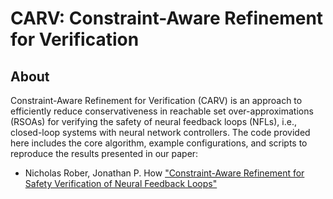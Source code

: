 # CARV: Constraint-Aware Refinement for Verification

## About
Constraint-Aware Refinement for Verification (CARV) is an approach to efficiently reduce conservativeness in reachable set over-approximations (RSOAs) for verifying the safety of neural feedback loops (NFLs), i.e., closed-loop systems with neural network controllers. The code provided here includes the core algorithm, example configurations, and scripts to reproduce the results presented in our paper:

- Nicholas Rober, Jonathan P. How ["Constraint-Aware Refinement for Safety Verification of Neural Feedback Loops"](https://arxiv.org/abs/2410.00145)

<figure style="margin: 0;">
    <img src="nfl_robustness_training/src/plots/forward/LCSS24/Quadrotor_NL/Quadrotor_NL_CARV15.gif" alt="Quadrotor Animation" style="display: block; margin: 0 auto; object-fit: cover; width: 100%; height: auto; clip-path: inset(100px 150px 80px 200px); overflow: hiddenz;">
</figure>

## Installation

To install the necessary dependencies, run the following command:

```bash
pip install -r requirements.txt
```

## Usage

To run the CARV algorithm, use the following command:

```bash
python run_carv.py --config config.yaml
```

## Examples

You can find example configurations and usage in the `examples` directory.

## License

This project is licensed under the MIT License. See the [LICENSE](LICENSE) file for details.

## Acknowledgements

We would like to thank all contributors and the open-source community for their support.